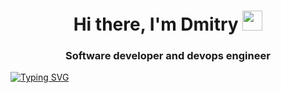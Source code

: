 <h1 align="center">Hi there, I'm Dmitry</a> 
<img src="https://github.com/blackcater/blackcater/raw/main/images/Hi.gif" height="32"/></h1>
<h3 align="center">Software developer and devops engineer</h3>

<!---Пример кода-->
[![Typing SVG](https://readme-typing-svg.herokuapp.com?color=%2336BCF7&lines=Software_developer_and_devops_engineer)](https://git.io/typing-svg)
